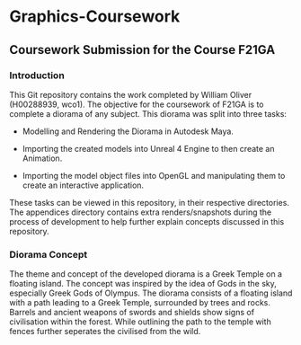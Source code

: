 # Graphics-Coursework

## Coursework Submission for the Course F21GA

### Introduction

This Git repository contains the work completed by William Oliver (H00288939, wco1).
The objective for the coursework of F21GA is to complete a diorama of any subject. 
This diorama was split into three tasks: 

- Modelling and Rendering the Diorama in Autodesk Maya.

- Importing the created models into Unreal 4 Engine to then create an Animation.

- Importing the model object files into OpenGL and manipulating them to create an interactive application.

These tasks can be viewed in this repository, in their respective directories. 
The appendices directory contains extra renders/snapshots during the process of development to help further explain concepts discussed in this repository.

### Diorama Concept

The theme and concept of the developed diorama is a Greek Temple on a floating island. The concept was inspired by the idea of Gods in the sky, especially Greek Gods of Olympus. The diorama consists of a floating island with a path leading to a Greek Temple, surrounded by trees and rocks. Barrels and ancient weapons of swords and shields show signs of civilisation within the forest. While outlining the path to the temple with fences further seperates the civilised from the wild.
